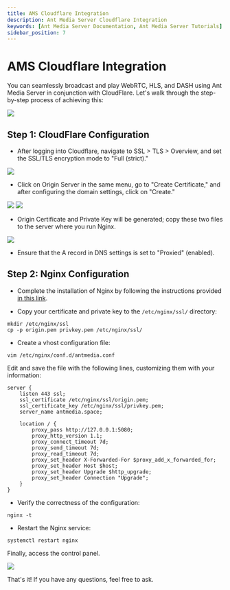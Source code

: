 ```yaml
---
title: AMS Cloudflare Integration
description: Ant Media Server Cloudflare Integration
keywords: [Ant Media Server Documentation, Ant Media Server Tutorials]
sidebar_position: 7
---
```


# AMS Cloudflare Integration

You can seamlessly broadcast and play WebRTC, HLS, and DASH using Ant Media Server in conjunction with CloudFlare. Let's walk through the step-by-step process of achieving this:

![](@site/static/img/cloudflare/antmedia-cloudflare.png)

## Step 1: CloudFlare Configuration

 - After logging into Cloudflare, navigate to SSL > TLS > Overview, and
   set the SSL/TLS encryption mode to "Full (strict)."

![](@site/static/img/cloudflare/antmedia-cloudflare-1.png)

 - Click on Origin Server in the same menu, go to "Create Certificate,"
   and after configuring the domain settings, click on "Create."

![](@site/static/img/cloudflare/antmedia-cloudflare-2.png)
![](@site/static/img/cloudflare/antmedia-cloudflare-3.png)

 - Origin Certificate and Private Key will be generated; copy these two
   files to the server where you run Nginx.

![](@site/static/img/cloudflare/antmedia-cloudflare-4.png)

 - Ensure that the A record in DNS settings is set to "Proxied"
   (enabled).

## Step 2: Nginx Configuration

 - Complete the installation of Nginx by following the instructions
   provided [in this
   link](https://antmedia.io/docs/guides/clustering-and-scaling/load-balancing/nginx-load-balancer/#nginx-installation).
   
 - Copy your certificate and private key to the `/etc/nginx/ssl/`
   directory:

```
mkdir /etc/nginx/ssl
cp -p origin.pem privkey.pem /etc/nginx/ssl/
```

 - Create a vhost configuration file:

```
vim /etc/nginx/conf.d/antmedia.conf
```
Edit and save the file with the following lines, customizing them with your information:

```
server {
    listen 443 ssl;
    ssl_certificate /etc/nginx/ssl/origin.pem;
    ssl_certificate_key /etc/nginx/ssl/privkey.pem;
    server_name antmedia.space;

    location / {
        proxy_pass http://127.0.0.1:5080;
        proxy_http_version 1.1;
        proxy_connect_timeout 7d;
        proxy_send_timeout 7d;
        proxy_read_timeout 7d;
        proxy_set_header X-Forwarded-For $proxy_add_x_forwarded_for;
        proxy_set_header Host $host;
        proxy_set_header Upgrade $http_upgrade;
        proxy_set_header Connection "Upgrade";
    }
}
```

 - Verify the correctness of the configuration:

```
nginx -t
```

 - Restart the Nginx service:

```
systemctl restart nginx
```

Finally, access the control panel.

![](@site/static/img/cloudflare/antmedia-cloudflare-5.png)


That's it! If you have any questions, feel free to ask.
